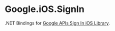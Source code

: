 # Google.iOS.SignIn

.NET Bindings for [Google APIs Sign In iOS Library](https://github.com/google/GoogleSignIn-iOS).
